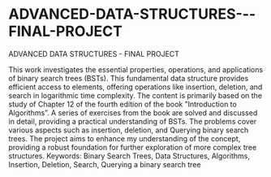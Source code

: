 # ADVANCED-DATA-STRUCTURES---FINAL-PROJECT
ADVANCED DATA STRUCTURES - FINAL PROJECT


This work investigates the essential properties, operations, and applications
of binary search trees (BSTs). This fundamental data structure provides efficient access
to elements, offering operations like insertion, deletion, and search in logarithmic time
complexity. The content is primarily based on the study of Chapter 12 of the fourth
edition of the book ”Introduction to Algorithms”. A series of exercises from the book
are solved and discussed in detail, providing a practical understanding of BSTs. The
problems cover various aspects such as insertion, deletion, and Querying binary search
trees. The project aims to enhance my understanding of the concept, providing a robust
foundation for further exploration of more complex tree structures.
Keywords: Binary Search Trees, Data Structures, Algorithms, Insertion, Deletion, Search,
Querying a binary search tree
